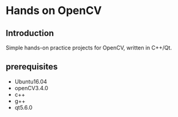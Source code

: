 # Hands on OpenCV
## Introduction
Simple hands-on practice projects for OpenCV, written in C++/Qt.

## prerequisites
- Ubuntu16.04
- openCV3.4.0
- c++
- g++
- qt5.6.0

